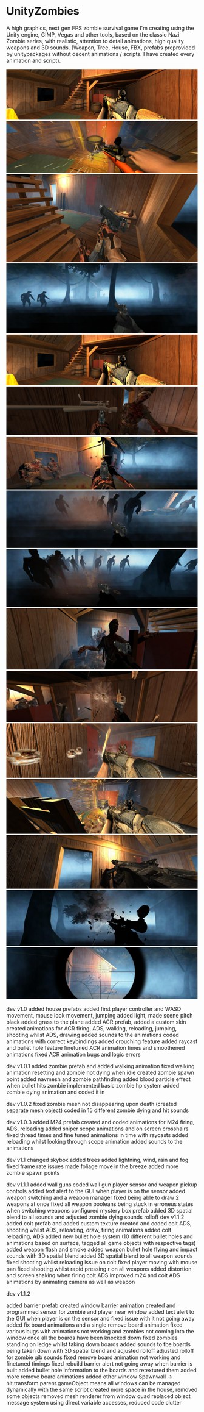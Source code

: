 # UnityZombies

A high graphics, next gen FPS zombie survival game I'm creating using the Unity engine, GIMP, Vegas and other tools, based on the classic Nazi Zombie series, with realistic, attention to detail animations, high quality weapons and 3D sounds. (Weapon, Tree, House, FBX, prefabs preprovided by unitypackages without decent animations / scripts. I have created every animation and script).

![Screenshot](images/img1.jpg)
![Screenshot](images/img2.jpg)
![Screenshot](images/img3.jpg)
![Screenshot](images/img4.jpg)
![Screenshot](images/img5.jpg)
![Screenshot](images/img6.jpg)
![Screenshot](images/img7.jpg)
![Screenshot](images/img8.jpg)
![Screenshot](images/img9.jpg)
![Screenshot](images/img10.jpg)
![Screenshot](images/img11.jpg)
![Screenshot](images/img12.jpg)
![Screenshot](images/img13.jpg)
![Screenshot](images/img14.jpg)
![Screenshot](images/img15.jpg)
![Screenshot](images/img16.jpg)

dev v1.0
added house prefabs
added first player controller and WASD movement, mouse look movement, jumping
added light, made scene pitch black
added grass to the plane
added ACR prefab, added a custom skin
created animations for ACR firing, ADS, walking, reloading, jumping, shooting whilst ADS, drawing
added sounds to the animations
coded animations with correct keybindings
added crouching feature
added raycast and bullet hole feature
finetuned ACR animation times and smoothened animations
fixed ACR animation bugs and logic errors

dev v1.0.1
added zombie prefab and added walking animation
fixed walking animation resetting and zombie not dying when idle
created zombie spawn point
added navmesh and zombie pathfinding
added blood particle effect when bullet hits zombie
implemented basic zombie hp system
added zombie dying animation and coded it in

dev v1.0.2
fixed zombie mesh not disappearing upon death (created separate mesh object)
coded in 15 different zombie dying and hit sounds

dev v1.0.3
added M24 prefab
created and coded animations for M24 firing, ADS, reloading
added sniper scope animations and on screen crosshairs
fixed thread times and fine tuned animations in time with raycasts
added reloading whilst looking through scope animation
added sounds to the animations

dev v1.1
changed skybox
added trees
added lightning, wind, rain and fog
fixed frame rate issues
made foliage move in the breeze
added more zombie spawn points

dev v1.1.1
added wall guns
coded wall gun player sensor and weapon pickup controls
added text alert to the GUI when player is on the sensor
added weapon switching and a weapon manager
fixed being able to draw 2 weapons at once
fixed all weapon booleans being stuck in erroneus states when switching weapons
configured mystery box prefab
added 3D spatial blend to all sounds and adjusted zombie dying sounds rolloff
dev v1.1.2
added colt prefab and added custom texture
created and coded colt ADS, shooting whilst ADS, reloading, draw, firing animations
added colt reloading, ADS
added new bullet hole system (10 different bullet holes and animations based on surface, tagged all game objects with respective tags)
added weapon flash and smoke
added weapon bullet hole flying and impact sounds with 3D spatial blend
added 3D spatial  blend to all weapon sounds
fixed shooting whilst reloading issue on colt
fixed player moving with mouse pan
fixed shooting whilst rapid pressing r on all weapons
added distortion and screen shaking when firing colt ADS
improved m24 and colt ADS animations by animating camera as well as weapon

dev v1.1.2

added barrier prefab
created window barrier animation
created and programmed sensor for zombie and player near window
added text alert to the GUI when player is on the sensor and fixed issue with it not going away
added fix board animations and a single remove board animation
fixed various bugs with animations not working and zombies not coming into the window once all the boards have been knocked down
fixed zombies standing on ledge whilst taking down boards
added sounds to tbe boards being taken down with 3D spatial blend and adjusted rolloff
adjusted rolloff for zombie gib sounds
fixed remove board animation not working and finetuned timings
fixed rebuild barrier alert not going away when barrier is built
added bullet hole information to the boards and retextured them
added more remove board animations
added other window
Spawnwall -> hit.transform.parent.gameObject means all windows can be managed dynamically with the same script
created more space in the house, removed some objects
removed mesh renderer from window quad
replaced object message system using direct variable accesses, reduced code clutter
